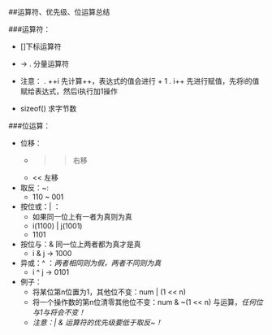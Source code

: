 ##运算符、优先级、位运算总结

###运算符：
- []下标运算符
- -> . 分量运算符
- 注意：
    . ++i 先计算++，表达式的值会进行 + 1
    . i++ 先进行赋值，先将i的值赋给表达式，然后i执行加1操作

- sizeof() 求字节数


###位运算：
- 位移：
    + >> 右移
    + << 左移
- 取反：~:
    + 110 ~ 001
- 按位或：| ：
    + 如果同一位上有一者为真则为真
    + i(1100) | j(1001)
    + 1101
- 按位与：& 同一位上两者都为真才是真
    + i & j -> 1000
- 异或：^ ：*两者相同则为假，两者不同则为真*
    + i ^ j -> 0101
- 例子：
    + 将某位第n位置为1，其他位不变：num | (1 << n) 
    + 将一个操作数的第n位清零其他位不变：num & ~(1 << n) 与运算，*任何位与1与将会不变！*
    + *注意：| & 运算符的优先级要低于取反~！*
